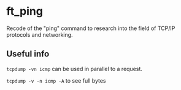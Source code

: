 # ft_ping

Recode of the "ping" command to research into the field of TCP/IP protocols and networking.

## Useful info

`tcpdump -vn icmp` can be used in parallel to a request.

`tcpdump -v -n icmp -A` to see full bytes
